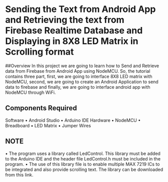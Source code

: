# Sending the Text from Android App and Retrieving the text from Firebase Realtime Database and Displaying in 8X8 LED Matrix in Scrolling format

##Overview
In this project we are going to learn how to Send and Retrieve data from Firebase from Android App using NodeMCU.
So, the tutorial contains three part, first, we are going to interface 8X8 LED matrix with NodeMCU, second, we are going to create an Android Application to send data to firebase and finally, we are going to interface android app with NodeMCU through WiFi.

## Components Required 
Software 
•	Android Studio
•	Arduino IDE
Hardware
•	NodeMCU
•	Breadboard
•	LED Matrix
•	Jumper Wires

## NOTE
•	The program uses a library called LedControl. This library must be added to the Arduino IDE and the header file LedControl.h must be included in the program.
•	The use of this library file is to enable multiple MAX 7219 ICs to be integrated and also provide scrolling text. The library can be downloaded from this link.

